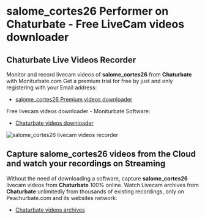 # salome_cortes26 Performer on Chaturbate - Free LiveCam videos downloader

## Chaturbate Live Videos Recorder

Monitor and record livecam videos of **salome_cortes26** from **Chaturbate** with Moniturbate.com
Get a premium trial for free by just and only registering with your Email address:
* [salome_cortes26 Premium videos downloader](https://moniturbate.com/request-demo-licence-key.html)

Free livecam videos downloader - Moniturbate Software:
* [Chaturbate videos downloader](https://moniturbate.com/moniturbate-download-software.html)

![salome_cortes26 livecam videos recorder](https://peachurnet.com/templates/moniturbate-software.png)


## Capture salome_cortes26 videos from the Cloud and watch your recordings on Streaming

Without the need of downloading a software, capture **salome_cortes26** livecam videos from **Chaturbate** 100% online.
Watch Livecam archives from **Chaturbate** unlimitedly from thousands of existing recordings, only on Peachurbate.com and its websites network:
* [Chaturbate videos archives](https://peachurnet.com/)